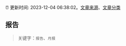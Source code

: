 :alarm_clock: 更新时间: 2023-12-04 06:38:02。[文章来源](/README.md)、[文章分类](/TAGS.md)

## 报告


> 关键字：`报告`、`月报`




